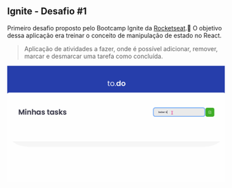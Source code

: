## Ignite - Desafio #1

Primeiro desafio proposto pelo Bootcamp Ignite da [Rocketseat](https://www.rocketseat.com.br/).🚀
O objetivo dessa aplicação era treinar o conceito de manipulação de estado no React.

> Aplicação de atividades a fazer, onde é possível adicionar, remover, marcar e desmarcar uma tarefa como concluída.

![GIF](./src/assets/images/mytasks.gif)
